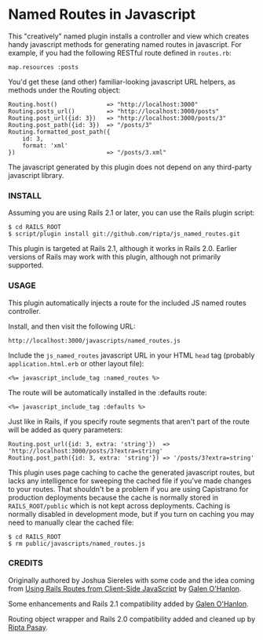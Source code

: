 Named Routes in Javascript
==========================

This "creatively" named plugin installs a controller and view which creates handy javascript methods for generating named routes in javascript. For example, if you had the following RESTful route defined in `routes.rb`:

    map.resources :posts

You'd get these (and other) familiar-looking javascript URL helpers, as methods under the Routing object:

	Routing.host()              => "http://localhost:3000"
    Routing.posts_url()         => "http://localhost:3000/posts"
    Routing.post_url({id: 3})   => "http://localhost:3000/posts/3"
    Routing.post_path({id: 3})  => "/posts/3"
    Routing.formatted_post_path({
		id: 3, 
		format: 'xml'
	})                          => "/posts/3.xml"

The javascript generated by this plugin does not depend on any third-party javascript library.

### INSTALL

Assuming you are using Rails 2.1 or later, you can use the Rails plugin script:

    $ cd RAILS_ROOT
    $ script/plugin install git://github.com/ripta/js_named_routes.git

This plugin is targeted at Rails 2.1, although it works in Rails 2.0. Earlier versions of Rails may work with this plugin, although not primarily supported.

### USAGE

This plugin automatically injects a route for the included JS named routes controller.

Install, and then visit the following URL:

    http://localhost:3000/javascripts/named_routes.js

Include the `js_named_routes` javascript URL in your HTML `head` tag (probably `application.html.erb` or other layout file):

    <%= javascript_include_tag :named_routes %>

The route will be automatically installed in the :defaults route:

	<%= javascript_include_tag :defaults %>

Just like in Rails, if you specify route segments that aren't part of the route will be added as query parameters:

    Routing.post_url({id: 3, extra: 'string'})  => 'http://localhost:3000/posts/3?extra=string'
    Routing.post_path({id: 3, extra: 'string'}) => '/posts/3?extra=string'

This plugin uses page caching to cache the generated javascript routes, but lacks any intelligence for sweeping the
cached file if you've made changes to your routes. That shouldn't be a problem if you are using Capistrano for
production deployments because the cache is normally stored in `RAILS_ROOT/public` which is not kept across
deployments. Caching is normally disabled in development mode, but if you turn on caching you may need to manually
clear the cached file:

    $ cd RAILS_ROOT
    $ rm public/javascripts/named_routes.js

### CREDITS

Originally authored by Joshua Siereles with some code and the idea coming from [Using Rails Routes from Client-Side JavaScript](http://gohanlon.com/2007/7/15/using-rails-named-routes-from-client-side-javascript) by [Galen O'Hanlon](http://gohanlon.com).

Some enhancements and Rails 2.1 compatibility added by [Galen O'Hanlon](http://gohanlon.com).

Routing object wrapper and Rails 2.0 compatibility added and cleaned up by [Ripta Pasay](http://twitter.com/rpasay).
